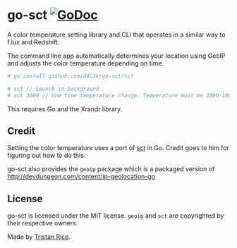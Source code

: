 # go-sct [![GoDoc](https://godoc.org/github.com/d4l3k/go-sct?status.svg)](https://godoc.org/github.com/d4l3k/go-sct)

A color temperature setting library and CLI that operates in a similar way to f.lux and Redshift.

The command line app automatically determines your location using GeoIP and adjusts the color temperature depending on time.

```sh
# go install github.com/d4l3k/go-sct/sct

# sct // Launch in background
# sct 3000 // One time temperature change. Temperature must be 1000-10000.
```
This requires Go and the Xrandr library.

## Credit
Setting the color temperature uses a port of [sct](http://www.tedunangst.com/flak/post/sct-set-color-temperature) in Go. Credit goes to him for figuring out how to do this.

go-sct also provides the `geoip` package which is a packaged version of
http://devdungeon.com/content/ip-geolocation-go

## License
go-sct is licensed under the MIT license. `geoip` and `sct` are copyrighted by their respective owners.

Made by [Tristan Rice](https://fn.lc).
